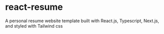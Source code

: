 # react-resume
A personal resume website template built with React.js, Typescript, Next.js, and styled with Tailwind css
